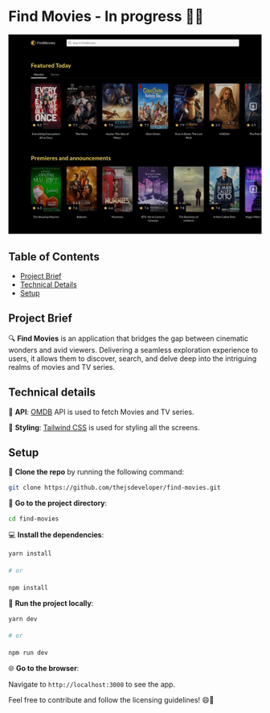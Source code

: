 # Find Movies - In progress 🎥🍿

<img alt="find movies image" src="public/assets/images/project-preview.webp">

## Table of Contents

- [Project Brief](#project-brief)
- [Technical Details](#technical-details)
- [Setup](#setup)

## Project Brief

🔍 **Find Movies** is an application that bridges the gap between cinematic wonders and avid viewers. Delivering a seamless exploration experience to users, it allows them to discover, search, and delve deep into the intriguing realms of movies and TV series.

## Technical details

🔧 **API**: [OMDB](https://www.omdbapi.com/) API is used to fetch Movies and TV series.

💅 **Styling**: [Tailwind CSS](https://tailwindcss.com/) is used for styling all the screens.

## Setup

🚀 **Clone the repo** by running the following command:

```sh
git clone https://github.com/thejsdeveloper/find-movies.git
```

📂 **Go to the project directory**:

```sh
cd find-movies
```

💻 **Install the dependencies**:

```sh
yarn install

# or

npm install
```

🏃 **Run the project locally**:

```sh
yarn dev

# or

npm run dev
```

🌐 **Go to the browser**:

Navigate to `http://localhost:3000` to see the app.

Feel free to contribute and follow the licensing guidelines! 😄📝
